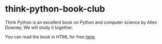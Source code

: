 # think-python-book-club
Think Python is an excellent book on Python and computer science by Allen Downey. We will study it together.

You can read the book in HTML for free [here](https://greenteapress.com/thinkpython/html/index.html).
